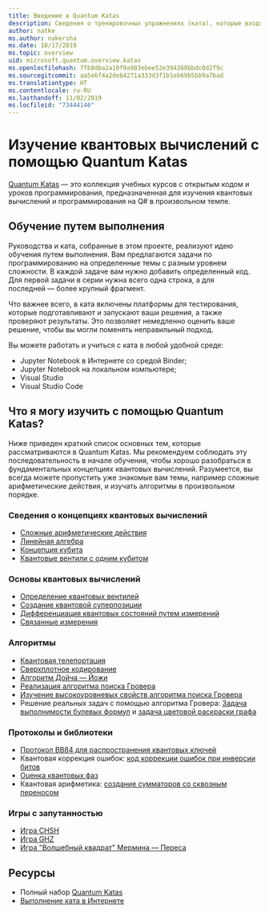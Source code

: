 ```yaml
---
title: Введение в Quantum Katas
description: Сведения о тренировочных упражнениях (ката), которые входят в пакет Microsoft Quantum Development Kit
author: natke
ms.author: nakersha
ms.date: 10/17/2019
ms.topic: overview
uid: microsoft.quantum.overview.katas
ms.openlocfilehash: 7fb8dba2a10f9a983ebee52e394260bbdc0d2f9c
ms.sourcegitcommit: aa5e6f4a2deb4271a333d3f1b1eb69b5bb9a7bad
ms.translationtype: HT
ms.contentlocale: ru-RU
ms.lasthandoff: 11/02/2019
ms.locfileid: "73444146"
---
```

# <a name="learn-quantum-computing-with-the-quantum-katas"></a>Изучение квантовых вычислений с помощью Quantum Katas

[Quantum Katas](https://github.com/Microsoft/QuantumKatas/) — это коллекция учебных курсов с открытым кодом и уроков программирования, предназначенная для изучения квантовых вычислений и программирования на Q# в произвольном темпе.

## <a name="learning-by-doing"></a>Обучение путем выполнения

Руководства и ката, собранные в этом проекте, реализуют идею обучения путем выполнения. Вам предлагаются задачи по программированию на определенные темы с разным уровнем сложности. В каждой задаче вам нужно добавить определенный код. Для первой задачи в серии нужна всего одна строка, а для последней — более крупный фрагмент.

Что важнее всего, в ката включены платформы для тестирования, которые подготавливают и запускают ваши решения, а также проверяют результаты. Это позволяет немедленно оценить ваше решение, чтобы вы могли поменять неправильный подход.

Вы можете работать и учиться с ката в любой удобной среде:

* Jupyter Notebook в Интернете со средой Binder;
* Jupyter Notebook на локальном компьютере;
* Visual Studio
* Visual Studio Code

## <a name="what-can-i-learn-with-the-quantum-katas"></a>Что я могу изучить с помощью Quantum Katas?

Ниже приведен краткий список основных тем, которые рассматриваются в Quantum Katas. Мы рекомендуем соблюдать эту последовательность в начале обучения, чтобы хорошо разобраться в фундаментальных концепциях квантовых вычислений. Разумеется, вы всегда можете пропустить уже знакомые вам темы, например сложные арифметические действия, и изучать алгоритмы в произвольном порядке.

### <a name="introduction-to-quantum-computing-concepts"></a>Сведения о концепциях квантовых вычислений

* [Сложные арифметические действия](https://github.com/microsoft/QuantumKatas/blob/master/tutorials/ComplexArithmetic)
* [Линейная алгебра](https://github.com/microsoft/QuantumKatas/blob/master/tutorials/LinearAlgebra)
* [Концепция кубита](https://github.com/microsoft/QuantumKatas/blob/master/tutorials/Qubit)
* [Квантовые вентили с одним кубитом](https://github.com/microsoft/QuantumKatas/blob/master/tutorials/SingleQubitGates)

### <a name="quantum-computing-fundamentals"></a>Основы квантовых вычислений

* [Определение квантовых вентилей](https://github.com/microsoft/QuantumKatas/tree/master/BasicGates)
* [Создание квантовой суперпозиции](https://github.com/microsoft/QuantumKatas/tree/master/Superposition)
* [Дифференциация квантовых состояний путем измерений](https://github.com/microsoft/QuantumKatas/tree/master/Measurements)
* [Связанные измерения](https://github.com/microsoft/QuantumKatas/tree/master/JointMeasurements)

### <a name="algorithms"></a>Алгоритмы

* [Квантовая телепортация](https://github.com/microsoft/QuantumKatas/tree/master/Teleportation)
* [Сверхплотное кодирование](https://github.com/microsoft/QuantumKatas/tree/master/SuperdenseCoding)
* [Алгоритм Дойча — Йожи](https://github.com/microsoft/QuantumKatas/blob/master/tutorials/DeutschJozsaAlgorithm)
* [Реализация алгоритма поиска Гровера](https://github.com/microsoft/QuantumKatas/tree/master/GroversAlgorithm)
* [Изучение высокоуровневых свойств алгоритма поиска Гровера](https://github.com/microsoft/QuantumKatas/blob/master/tutorials/ExploringGroversAlgorithm)
* Решение реальных задач с помощью алгоритма Гровера: [Задача выполнимости булевых формул](https://github.com/microsoft/QuantumKatas/blob/master/SolveSATWithGrover) и [задача цветовой раскраски графа](https://github.com/microsoft/QuantumKatas/blob/master/GraphColoring)

### <a name="protocols-and-libraries"></a>Протоколы и библиотеки

* [Протокол BB84 для распространения квантовых ключей](https://github.com/microsoft/QuantumKatas/tree/master/KeyDistribution_BB84)
* Квантовая коррекция ошибок: [код коррекции ошибок при инверсии битов](https://github.com/microsoft/QuantumKatas/tree/master/QEC_BitFlipCode)
* [Оценка квантовых фаз](https://github.com/microsoft/QuantumKatas/blob/master/PhaseEstimation)
* Квантовая арифметика: [создание сумматоров со сквозным переносом](https://github.com/microsoft/QuantumKatas/blob/master/RippleCarryAdder)

### <a name="entanglement-games"></a>Игры с запутанностью

* [Игра CHSH](https://github.com/microsoft/QuantumKatas/blob/master/CHSHGame)
* [Игра GHZ](https://github.com/microsoft/QuantumKatas/blob/master/GHZGame)
* [Игра "Волшебный квадрат" Мермина — Переса](https://github.com/microsoft/QuantumKatas/tree/master/MagicSquareGame)

## <a name="resources"></a>Ресурсы

* Полный набор [Quantum Katas](https://github.com/microsoft/QuantumKatas)
* [Выполнение ката в Интернете](https://aka.ms/try-quantum-katas)
